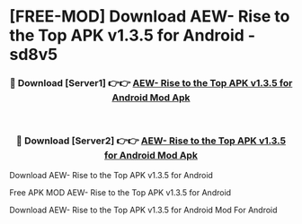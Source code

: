 # [FREE-MOD] Download AEW- Rise to the Top APK v1.3.5 for Android - sd8v5


<div align="center">
<h3>🔴 Download [Server1] 👉👉 <a href="https://apk-comot.site?title=AEW-_Rise_to_the_Top_APK_v1.3.5_for_Android">AEW- Rise to the Top APK v1.3.5 for Android Mod Apk</a></h3><br>

<h3>🔴 Download [Server2] 👉👉 <a href="https://apk-comot.site?title=AEW-_Rise_to_the_Top_APK_v1.3.5_for_Android">AEW- Rise to the Top APK v1.3.5 for Android Mod Apk</a></h3>
</div>



Download AEW- Rise to the Top APK v1.3.5 for Android 

Free APK MOD AEW- Rise to the Top APK v1.3.5 for Android 

Download AEW- Rise to the Top APK v1.3.5 for Android Mod For Android

